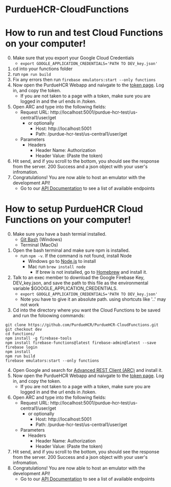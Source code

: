 # PurdueHCR-CloudFunctions

# How to run and test Cloud Functions on your computer!

0. Make sure that you export your Google Cloud Credentials
	- ```export GOOGLE_APPLICATION_CREDENTIALS='PATH TO DEV_key.json'```
1. cd into your functions folder
2. run ```npm run build ```
3. Fix any errors then run ```firebase emulators:start --only functions```
4. Now open the PurdueHCR Webapp and naivgate to the [token page](https://purdue-hcr-test.firebaseapp.com/#/token). Log in, and copy the token.
	- If you are not taken to a page with a token, make sure you are logged in and the url ends in /token.
5. Open ARC and type into the following fields:
	- Request URL: http://localhost:5001/purdue-hcr-test/us-central1/user/get
		- or optionally 
			- Host: http://localhost:5001
			- Path: /purdue-hcr-test/us-central1/user/get
	- Parameters
		- Headers
			- Header Name: Authorization
			- Header Value: (Paste the token)
6. Hit send, and if you scroll to the bottom, you should see the response from the server. 200 Success and a json object with your user's infromation.
7. Congratulations! You are now able to host an emulator with the development API!
	- Go to our [API Documentation](https://purdue-hcr-test.firebaseapp.com/swagger-ui/) to see a list of available endpoints



# How to setup PurdueHCR Cloud Functions on your computer!

0. Make sure you have a bash termial installed. 
	- [Git Bash](https://git-scm.com/download/win) (Windows)
	- Terminal (MacOs)
1. Open the bash terminal and make sure npm is installed.
	- run ```npm -v```. If the command is not found, install Node
		- Windows go to [Node.js](http://nodejs.org) to install
		- Mac run ```brew install node```
			- If brew is not installed, go to [Homebrew](https://brew.sh/) and install it.
2. Talk to an exec member to download the Google Firebase Key, DEV_key.json, and save the path to this file as the environmental variable $GOOGLE_APPLICATION_CREDENTIALS.
	- ```export GOOGLE_APPLICATION_CREDENTIALS='PATH TO DEV_key.json'```
	- Note you have to give it an absolute path. using shortcuts like '..' may not work
3. Cd into the directory where you want the Cloud Functions to be saved and run the foloowing commands:
```
git clone https://github.com/PurdueHCR/PurdueHCR-CloudFunctions.git
git checkout dev
cd functions/
npm install -g firebase-tools
npm install firebase-functions@latest firebase-admin@latest --save
firebase login
npm install
npm run build
firebase emulators:start --only functions
```
4. Open Google and search for [Advanced REST Client (ARC)](https://chrome.google.com/webstore/detail/advanced-rest-client/hgmloofddffdnphfgcellkdfbfbjeloo?hl=en-US) and install it.
5. Now open the PurdueHCR Webapp and naivgate to the [token page](https://purdue-hcr-test.firebaseapp.com/#/token). Log in, and copy the token.
	- If you are not taken to a page with a token, make sure you are logged in and the url ends in /token.
6. Open ARC and type into the following fields:
	- Request URL: http://localhost:5001/purdue-hcr-test/us-central1/user/get
		- or optionally 
			- Host: http://localhost:5001
			- Path: /purdue-hcr-test/us-central1/user/get
	- Parameters
		- Headers
			- Header Name: Authorization
			- Header Value: (Paste the token)
7. Hit send, and if you scroll to the bottom, you should see the response from the server. 200 Success and a json object with your user's infromation.
8. Congratulations! You are now able to host an emulator with the development API!
	- Go to our [API Documentation](https://purdue-hcr-test.firebaseapp.com/swagger-ui/) to see a list of available endpoints
